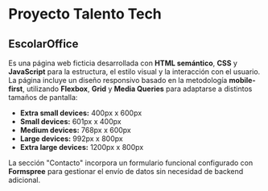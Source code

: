 # Proyecto Talento Tech

## EscolarOffice 
Es una página web ficticia desarrollada con **HTML semántico**, **CSS** y **JavaScript** para la estructura, el estilo visual y la interacción con el usuario. La página incluye un diseño responsivo basado en la metodología **mobile-first**, utilizando **Flexbox**, **Grid** y **Media Queries** para adaptarse a distintos tamaños de pantalla:

- **Extra small devices:** 400px x 600px
- **Small devices:** 601px x 400px
- **Medium devices:** 768px x 600px
- **Large devices:** 992px x 800px
- **Extra large devices:** 1200px x 800px

La sección "Contacto" incorpora un formulario funcional configurado con **Formspree** para gestionar el envío de datos sin necesidad de backend adicional.



